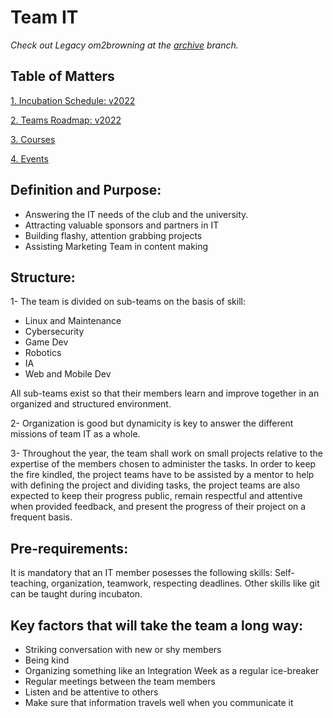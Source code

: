 # Team IT

_Check out Legacy om2browning at the [archive](https://github.com/openmindsclub/om2Browning/tree/archive) branch._

## Table of Matters

[1. Incubation Schedule: v2022](incubation/README.md)

[2. Teams Roadmap: v2022](roadmap/README.md)

[3. Courses](courses/README.md)

[4. Events](events/README.md)

## Definition and Purpose:

- Answering the IT needs of the club and the university.
- Attracting valuable sponsors and partners in IT
- Building flashy, attention grabbing projects
- Assisting Marketing Team in content making

## Structure:

1- The team is divided on sub-teams on the basis of skill:

- Linux and Maintenance
- Cybersecurity
- Game Dev
- Robotics
- IA
- Web and Mobile Dev

All sub-teams exist so that their members learn and improve together in an organized and structured environment.

2- Organization is good but dynamicity is key to answer the different missions of team IT as a whole.

3- Throughout the year, the team shall work on small projects relative to the expertise of the members chosen to administer the tasks. In order to keep the fire kindled, the project teams have to be assisted by a mentor to help with defining the project and dividing tasks, the project teams are also expected to keep their progress public, remain respectful and attentive when provided feedback, and present the progress of their project on a frequent basis.

## Pre-requirements:

It is mandatory that an IT member posesses the following skills: Self-teaching, organization, teamwork, respecting deadlines. Other skills like git can be taught during incubaton.

## Key factors that will take the team a long way:

- Striking conversation with new or shy members
- Being kind
- Organizing something like an Integration Week as a regular ice-breaker
- Regular meetings between the team members
- Listen and be attentive to others
- Make sure that information travels well when you communicate it
